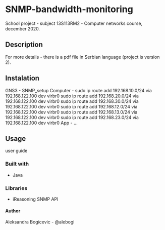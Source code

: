 # SNMP-bandwidth-monitoring

School project - subject 13S113RM2 - Computer networks course, december 2020. 

## Description
For more details - there is a pdf file in Serbian language (project is version 2).

## Instalation
GNS3 - SNMP_setup
Computer - 
sudo ip route add 192.168.10.0/24 via 192.168.122.100 dev virbr0
sudo ip route add 192.168.20.0/24 via 192.168.122.100 dev virbr0
sudo ip route add 192.168.30.0/24 via 192.168.122.100 dev virbr0
sudo ip route add 192.168.12.0/24 via 192.168.122.100 dev virbr0
sudo ip route add 192.168.13.0/24 via 192.168.122.100 dev virbr0
sudo ip route add 192.168.23.0/24 via 192.168.122.100 dev virbr0
App - ...

## Usage
user guide

### Built with
- Java

### Libraries
- iReasoning SNMP API

#### Author
Aleksandra Bogicevic - @alebogi